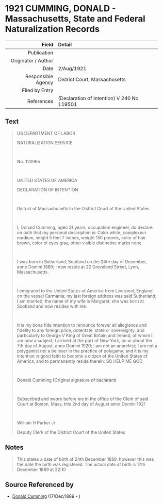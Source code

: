﻿---
layout: page
permalink: /sources/s12499532
---

# 1921 CUMMING, DONALD - Massachusetts, State and Federal Naturalization Records

Field | Detail
---:|:---
Publication | 
Originator / Author | 
Date | 2/Aug/1921
Responsible Agency | District Court, Massachusetts
Filed by Entry | 
References | (Declaration of Intention) V 240 No 119501

## Text

> US DEPARTMENT OF LABOR
>
> NATURALIZATION SERVICE
>
> <br/>
>
> No. 120965
>
> <br/>
>
> UNITED STATES OF AMERICA
>
> DECLARATION OF INTENTION
>
> <br/>
>
> District of Massachusetts In the District Court of the United States
>
> <br/>
>
> I, Donald Cumming, aged 31 years, occupation engineer, do declare on oath that my personal description is: Color white, complexion medium, height 5 feet 7 inches, weight 150 pounds, color of hair brown, color of eyes gray, other visible distinctive marks none.
>
> <br/>
>
> I was born in Sutherland, Scotland on the 24th day of December, anno Domini 1889; I now reside at 22 Groveland Street, Lynn, Massachusetts.
>
> <br/>
>
> I emigrated to the United States of America from Liverpool, England on the vessel Carmania; my last foreign address was said Sutherland; I am married; the name of my wife is Margaret; she was born at Scotland and now resides with me.
>
> <br/>
>
> It is my bona fide intention to renounce forever all allegiance and fidelity to any foreign price, potentate, state or sovereignty, and particularly to George V King of Great Britain and Ireland, of whom I am now a subject; I arrived at the port of New York, on or about the 7th day of August, anno Domini 1920; I am not an anarchist; I am not a polygamist not a believer in the practice of polygamy; and it is my intention in good faith to become a citizen of the United States of America, and to permanently reside therein: SO HELP ME GOD
>
> <br/>
>
> Donald Cumming (Original signature of declarant)
>
> <br/>
>
> Subscribed and sworn before me in the office of the Clerk of said Court at Boston, Mass, this 2nd day of August anno Domini 1921
>
> <br/>
>
> William H Parker Jr
>
> Deputy Clerk of the District Court of the United States
>

## Notes

> This states a date of birth of 24th December 1889, however this was the date the birth was registered. The actual date of birth is 17th December 1889 at 22:10
>


## Source Referenced by

* [Donald Cumming](../people/@89853996@-donald-cumming-b1889-12-17-d.md) (17/Dec/1889 - )
